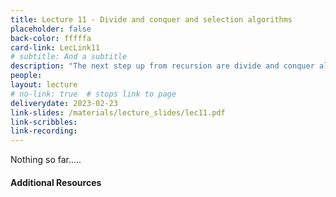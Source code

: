 ```yaml
---
title: Lecture 11 - Divide and conquer and selection algorithms
placeholder: false
back-color: fffffa
card-link: LecLink11
# subtitle: And a subtitle
description: "The next step up from recursion are divide and conquer algrithms. Large obejective is to understand linear time selection!"
people:
layout: lecture
# no-link: true  # stops link to page 
deliverydate: 2023-02-23
link-slides: /materials/lecture_slides/lec11.pdf
link-scribbles:
link-recording:
---
```


Nothing so far.....

<h4>Additional Resources</h4>








